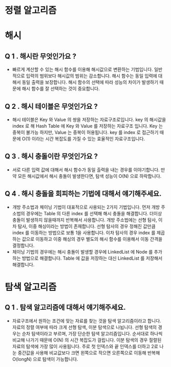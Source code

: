 # 정렬 알고리즘



# 해시

## Q 1 . 해시란 무엇인가요 ?
* 빠르게 계산할 수 있는 해시 함수를 이용해 해시값으로 변환하는 기법입니다. 일반적으로 입력의 범위보다 해시값의 범위는 감소합니다. 해시 함수는 동일 입력에 대해서 동일 출력을 보장합니다. 해시 함수의 선택에 따라 성능의 차이가 발생하기 때문에 해시 함수를 잘 선택하는 것이 중요합니다.

## Q 2 . 해시 테이블은 무엇인가요 ?
* 해시 테이블은 Key 와 Value 의 쌍을 저장하는 자료구조로입니다. key 의 해시값을 index 로 해 Hash Table 에 Key 와 Value 를 저장하는 자료구조 입니다. Key 는 중복이 불가능 하지만, Value 는 중복이 허용됩니다. key 를 index 로 접근하기 때문에 O(1) 이라는 시간 복잡도를 가질 수 있는 효율적인 자료구조입니다.

## Q 3 . 해시 충돌이란 무엇인가요 ? 
* 서로 다른 입력 값에 대해서 해시 함수가 동일 출력을 내는 경우를 이야기합니다. 만약 모든 해시값에서 해시 충돌이 발생한다면, 탐색 성능이 O(N) 으로 하락합니다.

## Q 4 . 해시 충돌을 회피하는 기법에 대해서 얘기해주세요.
* 개방 주소법과 체이닝 기법이 대표적으로 사용되는 2가지 기법입니다. 먼저 개방 주소법의 경우에는 Table 의 다른 index 를 선택해 해시 충돌을 해결합니다. 더이상 충돌이 발생하지 않을때까지 반복해서 사용합니다. 개방 주소법에는 선형 탐사, 이차 탐사, 이중 해싱이라는 방법이 존재합니다. 선형 탐사의 경우 정해진 값만큼 index 를 이동하는 방법으로 보통 1을 사용합니다. 이차 탐사의 경우 index 를 제곱하는 값으로 이동하고 이중 해싱의 경우 별도의 해시 함수를 이용해서 이동 간격을 결정합니다.
* 체이닝 기법의 경우에는 해시 충돌이 발생할 경우에 LinkedList 에 Node 를 추가하는 방법으로 해결합니다. Table 에 값을 저장하는 대신 LinkedList 를 저장해서 해결합니다.

# 탐색 알고리즘

## Q 1 . 탐색 알고리즘에 대해서 얘기해주세요.
* 자료구조에서 원하는 조건에 맞는 자료를 찾는 것을 탐색 알고리즘이라고 합니다. 자료의 정렬 여부에 따라 크게 선형 탐색, 이분 탐색으로 나뉩니다. 선형 탐색의 경우는 순차 탐색이라고 부르며, 가장 단순한 탐색 알고리즘입니다. 순서대로 하나씩 비교해 나가기 때문에 O(N) 의 시간 복잡도가 걸립니다. 이분 탐색의 경우 절렬된 자료의 탐색에 가장 많이 사용됩니다. 주로 첫 인덱스와 끝 인덱스를 더하고 2로 나눈 중간값을 사용해 비교값보다 크면 왼쪽으로 작으면 오른쪽으로 이동해 반복해 O(longN) 으로 탐색이 가능합니다.

